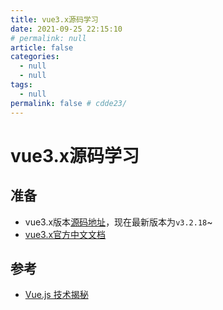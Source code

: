 ```yaml
---
title: vue3.x源码学习
date: 2021-09-25 22:15:10
# permalink: null
article: false
categories: 
  - null
  - null
tags: 
  - null
permalink: false # cdde23/
---
```

# vue3.x源码学习


## 准备
- vue3.x版本[源码地址](https://github.com/vuejs/vue-next)，现在最新版本为`v3.2.18`~
- [vue3.x官方中文文档](https://v3.cn.vuejs.org/)



## 参考

- [Vue.js 技术揭秘](https://ustbhuangyi.github.io/vue-analysis)